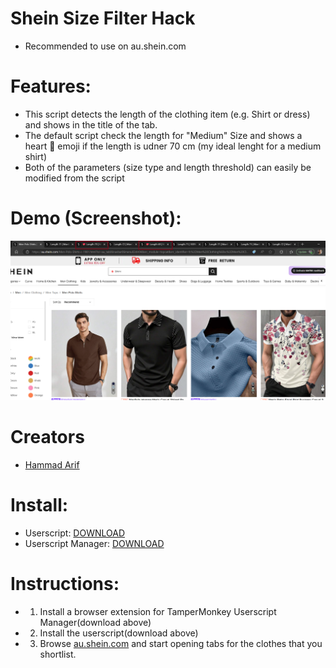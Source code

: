 # Shein Size Filter Hack
- Recommended to use on au.shein.com
# Features:
- This script detects the length of the clothing item (e.g. Shirt or dress) and shows in the title of the tab.
- The default script check the length for "Medium" Size and shows a heart 💖 emoji if the length is udner 70 cm (my ideal lenght for a medium shirt)
- Both of the parameters (size type and length threshold) can easily be modified from the script
# Demo (Screenshot):
<img src="shein-size-filter-demo.png" alt="demo" width="1153"/>
<br/>

# Creators
- [Hammad Arif](https://github.com/hammadbinarif)
# Install:
- Userscript: [DOWNLOAD](https://github.com/hammadbinarif/shein-sizefilter/raw/master/shein-size-filter.user.js)
- Userscript Manager: [DOWNLOAD](https://tampermonkey.net)
# Instructions:
- 1) Install a browser extension for TamperMonkey Userscript Manager(download above)
- 2) Install the userscript(download above)
- 3) Browse [au.shein.com](https://au.shein.com/) and start opening tabs for the clothes that you shortlist. 

